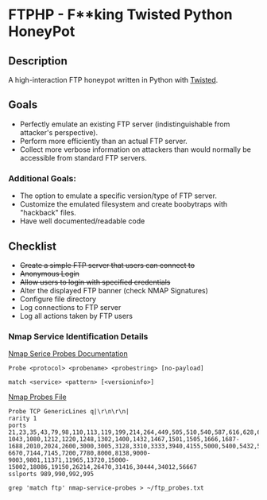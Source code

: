 # **FTPHP** - **F**\*\*king **T**wisted **P**ython **H**oney**P**ot

## Description

A high-interaction FTP honeypot written in Python with [Twisted](https://twisted.org/).

## Goals
- Perfectly emulate an existing FTP server (indistinguishable from attacker's perspective).
- Perform more efficiently than an actual FTP server.
- Collect more verbose information on attackers than would normally be accessible from standard FTP servers.


### Additional Goals:
- The option to emulate a specific version/type of FTP server.
- Customize the emulated filesystem and create boobytraps with "hackback" files.
- Have well documented/readable code

## Checklist
- ~~Create a simple FTP server that users can connect to~~
- ~~Anonymous Login~~
- ~~Allow users to login with specified credentials~~
- Alter the displayed FTP banner (check NMAP Signatures)
- Configure file directory
- Log connections to FTP server
- Log all actions taken by FTP users


### Nmap Service Identification Details

[Nmap Serice Probes Documentation](https://nmap.org/book/vscan-fileformat.html)

`Probe <protocol> <probename> <probestring> [no-payload]`

`match <service> <pattern> [<versioninfo>]`

[Nmap Probes File](https://svn.nmap.org/nmap/nmap-service-probes)

```
Probe TCP GenericLines q|\r\n\r\n|
rarity 1
ports 21,23,35,43,79,98,110,113,119,199,214,264,449,505,510,540,587,616,628,666,731,771,782,1000,1010,1040-1043,1080,1212,1220,1248,1302,1400,1432,1467,1501,1505,1666,1687-1688,2010,2024,2600,3000,3005,3128,3310,3333,3940,4155,5000,5400,5432,5555,5570,6112,6432,6667-6670,7144,7145,7200,7780,8000,8138,9000-9003,9801,11371,11965,13720,15000-15002,18086,19150,26214,26470,31416,30444,34012,56667
sslports 989,990,992,995
```

`grep 'match ftp' nmap-service-probes > ~/ftp_probes.txt`